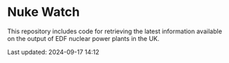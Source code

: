 # Nuke Watch

This repository includes code for retrieving the latest information available on the output of EDF nuclear power plants in the UK.

Last updated: 2024-09-17 14:12